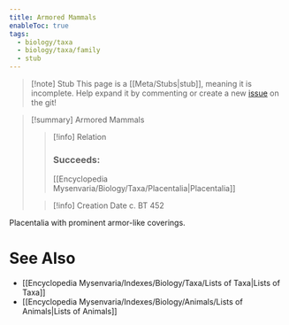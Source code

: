 ```yaml
---
title: Armored Mammals
enableToc: true
tags:
  - biology/taxa
  - biology/taxa/family
  - stub
---
```


> [!note] Stub
> This page is a [[Meta/Stubs|stub]], meaning it is incomplete. Help expand it by commenting or create a new [issue](https://github.com/RagtimeGal/quartz--encyclopedia-mysenvaria/issues/new/choose) on the git!


> [!summary] Armored Mammals
> > [!info] Relation
> > ### Succeeds:
> > [[Encyclopedia Mysenvaria/Biology/Taxa/Placentalia|Placentalia]]
>
> > [!info] Creation Date
> > c. BT 452

Placentalia with prominent armor-like coverings.

# See Also
- [[Encyclopedia Mysenvaria/Indexes/Biology/Taxa/Lists of Taxa|Lists of Taxa]]
- [[Encyclopedia Mysenvaria/Indexes/Biology/Animals/Lists of Animals|Lists of Animals]]
